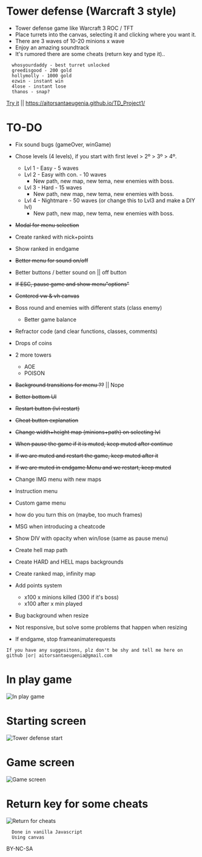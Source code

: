 # Tower defense (Warcraft 3 style)
- Tower defense game like Warcraft 3 ROC / TFT
- Place turrets into the canvas, selecting it and clicking where you want it.
- There are 3 waves of 10-20 minions x wave
- Enjoy an amazing soundtrack
- It's rumored there are some cheats (return key and type it)..
```
  whosyourdaddy - best turret unlocked
  greedisgood - 200 gold
  hollymolly - 1000 gold
  ezwin - instant win
  4lose - instant lose
  thanos - snap?
```
[Try it](https://aitorsantaeugenia.github.io/TD_Project1/) || https://aitorsantaeugenia.github.io/TD_Project1/

# TO-DO
- Fix sound bugs (gameOver, winGame)
- Chose levels (4 levels), if you start with first level > 2º > 3º > 4º.
  - Lvl 1 - Easy - 5 waves
  - Lvl 2 - Easy with con. - 10 waves
    - New path, new map, new tema, new enemies with boss.
  - Lvl 3 - Hard - 15 waves
    - New path, new map, new tema, new enemies with boss.
  - Lvl 4 - Nightmare - 50 waves (or change this to Lvl3 and make a DIY lvl)
    - New path, new map, new tema, new enemies with boss.
- ~~Modal for menu selection~~
- Create ranked with nick+points
- Show ranked in endgame
- ~~Better menu for sound on/off~~
- Better buttons / better sound on || off button
- ~~If ESC, pause game and show menu"options"~~
- ~~Centered vw & vh canvas~~
- Boss round and enemies with different stats (class enemy)
  - Better game balance
- Refractor code (and clear functions, classes, comments)
- Drops of coins
- 2 more towers 
  - AOE
  - POISON
- ~~Background transitions for menu ??~~ || Nope
- ~~Better bottom UI~~
- ~~Restart button (lvl restart)~~
- ~~Cheat button explanation~~
- ~~Change width+height map (minions+path) on selecting lvl~~

- ~~When pause the game if it is muted, keep muted after continue~~
- ~~If we are muted and restart the game, keep muted after it~~
- ~~If we are muted in endgame Menu and we restart, keep muted~~
- Change IMG menu with new maps
- Instruction menu
- Custom game menu
- how do you turn this on (maybe, too much frames)
- MSG when introducing a cheatcode
- Show DIV with opacity when win/lose (same as pause menu)
- Create hell map path
- Create HARD and HELL maps backgrounds
- Create ranked map, infinity map
- Add points system
  - x100 x minions killed (300 if it's boss)
  - x100 after x min played
- Bug background when resize
- Not responsive, but solve some problems that happen when resizing
- If endgame, stop frameanimaterequests

```
If you have any suggesitons, plz don't be shy and tell me here on github |or| aitorsantaeugenia@gmail.com
```

# In play game
![In play game](https://user-images.githubusercontent.com/14861253/133678189-1784f8b9-0f65-4119-832f-186190dbdea4.gif)

# Starting screen
![Tower defense start](https://user-images.githubusercontent.com/14861253/133671823-983263cc-db41-459a-a088-c77a538801dd.png)
# Game screen
![Game screen](https://user-images.githubusercontent.com/14861253/133672081-c2b681bd-a071-4fb1-b11b-ffb85bb87fc6.png)
# Return key for some cheats
![Return for cheats](https://user-images.githubusercontent.com/14861253/133672051-823e8365-06d9-475b-8d01-59761b59df77.png)
<br>

```
  Done in vanilla Javascript
  Using canvas
```
BY-NC-SA
